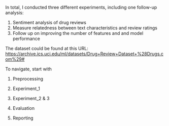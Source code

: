 In total, I conducted three different experiments, including one follow-up analysis:
1. Sentiment analysis of drug reviews
2. Measure relatedness between text characteristics and review ratings
3. Follow up on improving the number of features and and model performance

The dataset could be found at this URL:
https://archive.ics.uci.edu/ml/datasets/Drug+Review+Dataset+%28Drugs.com%29#

To navigate, start with

1. Preprocessing

2. Experiment_1 

3. Experiment_2 & 3

4. Evaluation

5. Reporting
